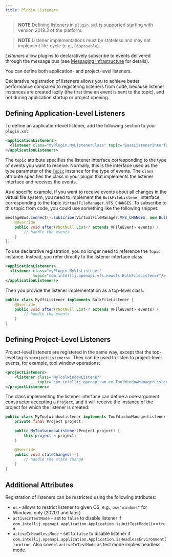 ```yaml
---
title: Plugin Listeners
---
```

<!-- Copyright 2000-2020 JetBrains s.r.o. and other contributors. Use of this source code is governed by the Apache 2.0 license that can be found in the LICENSE file. -->

> **NOTE** Defining listeners in `plugin.xml` is supported starting with version 2019.3 of the platform.

> **NOTE** Listener implementations must be stateless and may not implement life-cycle (e.g., `Disposable`).

_Listeners_ allow plugins to declaratively subscribe to events delivered through the message bus (see [Messaging infrastructure](/reference_guide/messaging_infrastructure.md) for details). 

You can define both application- and project-level listeners.

Declarative registration of listeners allows you to achieve better performance compared to registering listeners from code, because listener instances are created lazily (the first time an event is sent to the topic), and not during application startup or project opening.

## Defining Application-Level Listeners

To define an application-level listener, add the following section to your `plugin.xml`:

```xml
<applicationListeners>
  <listener class="myPlugin.MyListenerClass" topic="BaseListenerInterface"/>
</applicationListeners>
```

The `topic` attribute specifies the listener interface corresponding to the type of events you want to receive.
Normally, this is the interface used as the type parameter of the [`Topic`](upsource:///platform/extensions/src/com/intellij/util/messages/Topic.java) instance for the type of events.
The `class` attribute specifies the class in your plugin that implements the listener interface and receives the events. 

As a specific example, if you want to receive events about all changes in the virtual file system, you need to implement the `BulkFileListener` interface, corresponding to the topic `VirtualFileManager.VFS_CHANGES`.
To subscribe to this topic from code, you could use something like the following snippet:

```java
messageBus.connect().subscribe(VirtualFileManager.VFS_CHANGES, new BulkFileListener() {
    @Override
    public void after(@NotNull List<? extends VFileEvent> events) {
        // handle the events
    }
});
```

To use declarative registration, you no longer need to reference the `Topic` instance. Instead, you refer directly to the listener interface class:

```xml
<applicationListeners>
  <listener class="myPlugin.MyVfsListener" 
            topic="com.intellij.openapi.vfs.newvfs.BulkFileListener"/>
</applicationListeners>
```

Then you provide the listener implementation as a top-level class:

```java
public class MyVfsListener implements BulkFileListener {
    @Override
    public void after(@NotNull List<? extends VFileEvent> events) {
        // handle the events
    }
}
```

## Defining Project-Level Listeners

Project-level listeners are registered in the same way, except that the top-level tag is 
`<projectListeners>`. They can be used to listen to project-level events, for example, tool window operations:

```xml
<projectListeners>
    <listener class="MyToolwindowListener" 
              topic="com.intellij.openapi.wm.ex.ToolWindowManagerListener" />
</projectListeners>
```

The class implementing the listener interface can define a one-argument constructor accepting a `Project`, and it will receive the instance of the project for which the listener is created:

```java
public class MyToolwindowListener implements ToolWindowManagerListener {
    private final Project project;

    public MyToolwindowListener(Project project) {
        this.project = project;
    }

    @Override
    public void stateChanged() {
        // handle the state change
    }
}
```                  

## Additional Attributes

Registration of listeners can be restricted using the following attributes:

- `os` - allows to restrict listener to given OS, e.g., `os="windows"` for Windows only (2020.1 and later)
- `activeInTestMode` - set to `false` to disable listener if `com.intellij.openapi.application.Application.isUnitTestMode()`==`true` 
- `activeInHeadlessMode` - set to `false` to disable listener if `com.intellij.openapi.application.Application.isHeadlessEnvironment()`==`true`. Also covers `activeInTestMode` as test mode implies headless mode. 
